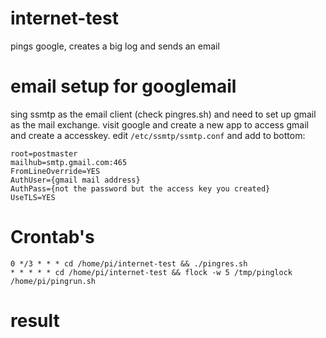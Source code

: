 # internet-test

pings google, creates a big log and sends an email

# email setup for googlemail

sing ssmtp as the email client (check pingres.sh) and need to set up gmail as the mail exchange.
visit google and create a new app to access gmail and create a accesskey.
edit ```/etc/ssmtp/ssmtp.conf``` and add to bottom:

```
root=postmaster
mailhub=smtp.gmail.com:465
FromLineOverride=YES
AuthUser={gmail mail address}
AuthPass={not the password but the access key you created}
UseTLS=YES
```

# Crontab's
```
0 */3 * * * cd /home/pi/internet-test && ./pingres.sh
* * * * * cd /home/pi/internet-test && flock -w 5 /tmp/pinglock /home/pi/pingrun.sh
```

# result

[result]: im.jpg "result"

